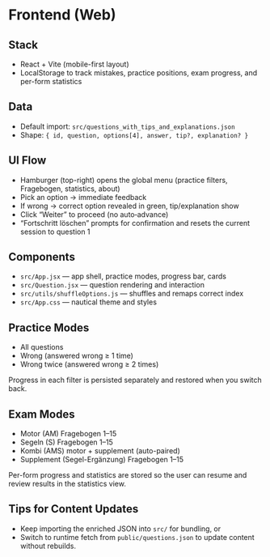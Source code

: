 # Frontend (Web)

## Stack

- React + Vite (mobile-first layout)
- LocalStorage to track mistakes, practice positions, exam progress, and per-form statistics

## Data

- Default import: `src/questions_with_tips_and_explanations.json`
- Shape: `{ id, question, options[4], answer, tip?, explanation? }`

## UI Flow

- Hamburger (top-right) opens the global menu (practice filters, Fragebogen, statistics, about)
- Pick an option → immediate feedback
- If wrong → correct option revealed in green, tip/explanation show
- Click “Weiter” to proceed (no auto‑advance)
- “Fortschritt löschen” prompts for confirmation and resets the current session to question 1

## Components

- `src/App.jsx` — app shell, practice modes, progress bar, cards
- `src/Question.jsx` — question rendering and interaction
- `src/utils/shuffleOptions.js` — shuffles and remaps correct index
- `src/App.css` — nautical theme and styles

## Practice Modes

- All questions
- Wrong (answered wrong ≥ 1 time)
- Wrong twice (answered wrong ≥ 2 times)

Progress in each filter is persisted separately and restored when you switch back.

## Exam Modes

- Motor (AM) Fragebogen 1–15
- Segeln (S) Fragebogen 1–15
- Kombi (AMS) motor + supplement (auto-paired)
- Supplement (Segel-Ergänzung) Fragebogen 1–15

Per-form progress and statistics are stored so the user can resume and review results in the statistics view.

## Tips for Content Updates

- Keep importing the enriched JSON into `src/` for bundling, or
- Switch to runtime fetch from `public/questions.json` to update content without rebuilds.
